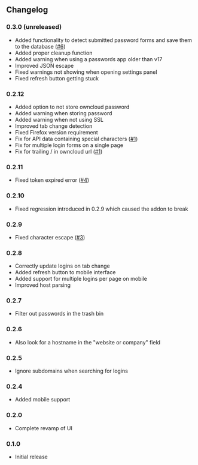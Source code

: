## Changelog
### 0.3.0 (unreleased)
- Added functionality to detect submitted password forms and save them to the database ([#6](https://github.com/eglia/ff-oc-passwords/issues/6))
- Added proper cleanup function
- Added warning when using a passwords app older than v17
- Improved JSON escape
- Fixed warnings not showing when opening settings panel
- Fixed refresh button getting stuck

### 0.2.12
- Added option to not store owncloud password
- Added warning when storing password
- Added warning when not using SSL
- Improved tab change detection
- Fixed Firefox version requirement
- Fix for API data containing special characters ([#1](https://github.com/eglia/ff-oc-passwords/issues/1))
- Fix for multiple login forms on a single page
- Fix for trailing / in owncloud url ([#1](https://github.com/eglia/ff-oc-passwords/issues/1))

### 0.2.11
- Fixed token expired error ([#4](https://github.com/eglia/ff-oc-passwords/issues/4))

### 0.2.10
- Fixed regression introduced in 0.2.9 which caused the addon to break

### 0.2.9
- Fixed character escape ([#3](https://github.com/eglia/ff-oc-passwords/issues/3))

### 0.2.8
- Correctly update logins on tab change
- Added refresh button to mobile interface
- Added support for multiple logins per page on mobile
- Improved host parsing

### 0.2.7
- Filter out passwords in the trash bin 

### 0.2.6
- Also look for a hostname in the "website or company" field

### 0.2.5
- Ignore subdomains when searching for logins

### 0.2.4
- Added mobile support

### 0.2.0
- Complete revamp of UI

### 0.1.0
- Initial release
